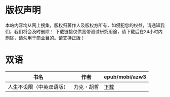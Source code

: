 # 版权声明

本站内容均从网上搜集，版权归著作人及版权方所有，如侵犯您的权益，请通知我们，我们将会及时删除！ 下载链接仅供宽带测试研究用途，请下载后在24小时内删除，请勿用于商业目的。请支持正版！

# 双语

| 书名 | 作者 | epub/mobi/azw3 |
| --- | --- | --- |
| 人生不设限（中英双语版） | 力克・胡哲 | [下载](https://url89.ctfile.com/f/31084289-1357011046-c03076?p=8866) |
